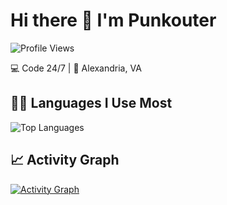 # Hi there 👋 I'm Punkouter

![Profile Views](https://komarev.com/ghpvc/?username=punkouter25&color=blueviolet)

💻 Code 24/7 | 📍 Alexandria, VA





## 👨‍💻 Languages I Use Most
![Top Languages](https://github-readme-stats.vercel.app/api/top-langs/?username=punkouter25&layout=compact&theme=dark)

## 📈 Activity Graph
[![Activity Graph](https://github-readme-activity-graph.vercel.app/graph?username=punkouter25&theme=github-dark)](https://github.com/ashutosh00710/github-readme-activity-graph)
